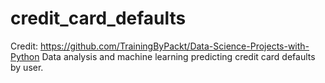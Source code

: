 # credit_card_defaults
Credit: https://github.com/TrainingByPackt/Data-Science-Projects-with-Python
Data analysis and machine learning predicting credit card defaults by user.
